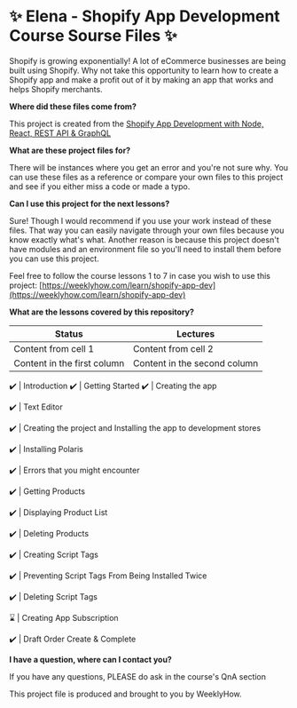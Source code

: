 # :sparkles: Elena - Shopify App Development Course Sourse Files :sparkles:

Shopify is growing exponentially! A lot of eCommerce businesses are being built using Shopify. Why not take this opportunity to learn how to create a Shopify app and make a profit out of it by making an app that works and helps Shopify merchants.

__Where did these files come from?__

This project is created from the [Shopify App Development with Node, React, REST API & GraphQL](https://weeklyhow.com/learn/shopify-app-dev)

__What are these project files for?__

There will be instances where you get an error and you're not sure why. You can use these files as a reference or compare your own files to this project and see if you either miss a code or made a typo.

__Can I use this project for the next lessons?__

Sure! Though I would recommend if you use your work instead of these files. That way you can easily navigate through your own files because you know exactly what's what. Another reason is because this project doesn't have modules and an environment file so you'll need to install them before you can use this project.

Feel free to follow the course lessons 1 to 7 in case you wish to use this project:
[https://weeklyhow.com/learn/shopify-app-dev](https://weeklyhow.com/learn/shopify-app-dev)

__What are the lessons covered by this repository?__

Status | Lectures
------------ | -------------
Content from cell 1 | Content from cell 2
Content in the first column | Content in the second column

:heavy_check_mark: | Introduction
:heavy_check_mark: | Getting Started
:heavy_check_mark: | Creating the app

:heavy_check_mark: | Text Editor

:heavy_check_mark: | Creating the project and Installing the app to development stores

:heavy_check_mark: | Installing Polaris

:heavy_check_mark: | Errors that you might encounter

:heavy_check_mark: | Getting Products

:heavy_check_mark: | Displaying Product List

:heavy_check_mark: | Deleting Products

:heavy_check_mark: | Creating Script Tags

:heavy_check_mark: | Preventing Script Tags From Being Installed Twice

:heavy_check_mark: | Deleting Script Tags

:hourglass: | Creating App Subscription

:heavy_check_mark: | Draft Order Create & Complete

__I have a question, where can I contact you?__

If you have any questions, PLEASE do ask in the course's QnA section

This project file is produced and brought to you by WeeklyHow.
